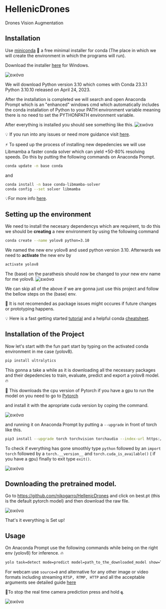 # HellenicDrones
Drones Vision Augmentation

## Installation
Use [miniconda](https://docs.conda.io/en/latest/miniconda.html) 🐍 a free minimal installer for conda 
(The place in which we will create the environment in which the programs will run).

Download the installer [here](https://docs.conda.io/en/latest/miniconda.html#windows-installers) 
for Windows.

![εικόνα](https://github.com/nikogarro/HellenicDrones/assets/117863158/fcb49ec5-15a4-4d03-8647-0b50eeb794e8)


We will download Python version 3.10 which comes with Conda 23.3.1 Python 3.10.10 
released on April 24, 2023.

After the installation is completed we will search and open Anaconda Prompt which is an "enhanced"
windows cmd which automatically includes the conda installation of Python to your PATH environment variable meaning
there is no need to set the PYTHONPATH environment variable.

After everything is installed you should see something like this.
![εικόνα](https://github.com/nikogarro/HellenicDrones/assets/117863158/2b7302ca-5316-4097-b7f1-a8d178e03f62)


💡 If you run into any issues or need more guidance visit [here](https://conda.io/projects/conda/en/stable/user-guide/install/index.html#installation).

⚡ To speed up the process of installing new depedencies we will use Libmamba a faster conda solver
which can yield +50-80% resolving speeds.
Do this by putting the following commands on Anaconda Prompt.
```bash
conda update -n base conda
```
and
```bash
conda install -n base conda-libmamba-solver
conda config --set solver libmamba
```
💡For more info [here](https://www.anaconda.com/blog/a-faster-conda-for-a-growing-community).

## Setting up the environment

We need to install the necesary dependencys which are requirent, to do this we should be **creating** 
a new environment by using the following command
```bash
conda create --name yolov8 python=3.10
```
We named the new env yolov8 and used python version 3.10.
Afterwards we need to **activate** the new env by
```bash
activate yolov8
```
The (base) on the parathesis should now be changed to your new env name for me yolov8.
![εικόνα](https://github.com/nikogarro/HellenicDrones/assets/117863158/82b70a3e-ef3e-463a-a9da-129dfbf5db11)

We can skip all of the above if we are gonna just use this project and follow the bellow steps on the
(base) env.

📢 It is not recomended as package issues might occures if future changes or prototyping happens.

💡 Here is a fast getting started [tutorial](https://docs.conda.io/projects/conda/en/latest/user-guide/getting-started.html)
and a helpful conda [cheatsheet](https://docs.conda.io/projects/conda/en/4.6.0/_downloads/52a95608c49671267e40c689e0bc00ca/conda-cheatsheet.pdf).

## Installation of the Project

Now let's start with the fun part start by typing on the activated conda environment in me case (yolov8).
```bash
pip install ultralytics
```
This gonna a take a while as it is downloading all the necessary packages and their depedencies 
to train, evaluate, predict and export a yolov8 model. 🔥

📢 This downloads the cpu version of Pytorch if you have a gpu to run the model on you need to go to
[Pytorch](https://pytorch.org/get-started/locally/)

and install it with the apropriate cuda version by coping the command.

![εικόνα](https://github.com/nikogarro/HellenicDrones/assets/117863158/60b1d1c0-10d7-4e15-95db-f988d062aabc)

and running it on Anaconda Prompt by putting a ``--upgrade`` in front of torch like this.

```bash
pip3 install --upgrade torch torchvision torchaudio --index-url https://download.pytorch.org/whl/cu117
```

To check if everything has gone smoothly type ``python`` followed by an ``import torch`` followed by a ``torch.__version__``  and ``torch.cuda_is_available()`` ( if you have a gpu) finally to exit type ``exit()``.

![εικόνα](https://github.com/nikogarro/HellenicDrones/assets/117863158/37f10c0f-d8e9-4caf-86c0-96b43f2608c6)

## Downloading the pretrained model.
Go to https://github.com/nikogarro/HellenicDrones and click on best.pt (this is the default pytorch model) and then download the raw file.

![εικόνα](https://github.com/nikogarro/HellenicDrones/assets/117863158/81d99eaf-ad57-4595-aece-da7f636466d2)

That's it everything is Set up!

## Usage

On Anaconda Prompt use the following commands while being on the right env (yolov8) for inference. 🔥
```bash
yolo task=detect mode=predict model=path_to_the_downloaded_model show=True source=your_image_video_directory line_width=1
```

For webcam use ``source=0`` and alternative for any other image or video formats including streaming ``RTSP, RTMP, HTTP`` and all the acceptable arguments see detailed guide [here](https://docs.ultralytics.com/modes/predict/)

📢To stop the real time camera prediction press and hold **``q``**.


![εικόνα](https://github.com/nikogarro/HellenicDrones/assets/117863158/ec5eb756-0c1e-4e05-82f4-bc07f6dc0b80)







